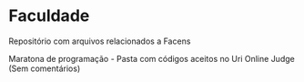 # Faculdade
Repositório com arquivos relacionados a Facens

Maratona de programação - Pasta com códigos aceitos no Uri Online Judge (Sem comentários)
